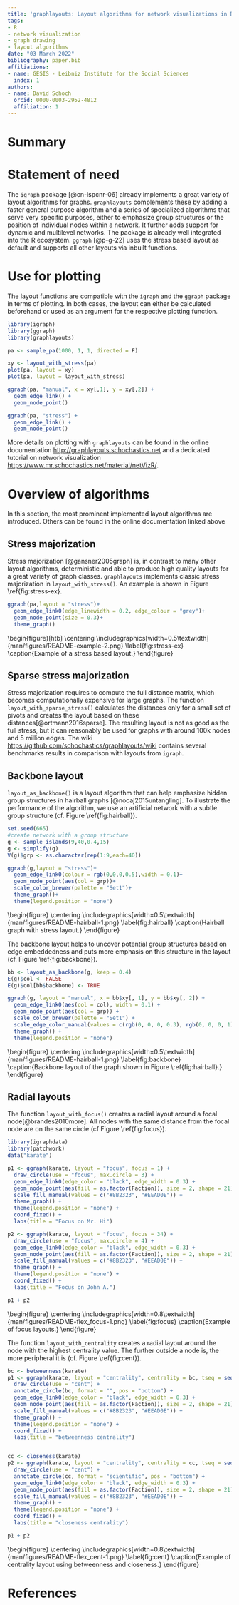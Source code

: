 ```yaml
---
title: 'graphlayouts: Layout algorithms for network visualizations in R'
tags:
- R
- network visualization
- graph drawing
- layout algorithms
date: "03 March 2022"
bibliography: paper.bib
affiliations:
- name: GESIS - Leibniz Institute for the Social Sciences
  index: 1
authors:
- name: David Schoch
  orcid: 0000-0003-2952-4812
  affiliation: 1
---
```



# Summary


# Statement of need

The `igraph` package [@cn-ispcnr-06] already implements a 
great variety of layout algorithms for graphs. `graphlayouts` complements these by adding a faster general purpose
algorithm and a series of specialized algorithms that serve very specific purposes, either to emphasize group structures or
the position of individual nodes within a network. It further adds support for dynamic and multilevel networks.
The package is already well integrated into the R ecosystem. `ggraph` [@p-g-22] uses the stress based layout as default and 
supports all other layouts via inbuilt functions. 

# Use for plotting

The layout functions are compatible with the `igraph` and the `ggraph` package
in terms of plotting. In
both cases, the layout can either be calculated beforehand or used as an argument for the respective plotting function.

```r
library(igraph)
library(ggraph)
library(graphlayouts)

pa <- sample_pa(1000, 1, 1, directed = F)

xy <- layout_with_stress(pa)
plot(pa, layout = xy)
plot(pa, layout = layout_with_stress)

ggraph(pa, "manual", x = xy[,1], y = xy[,2]) + 
  geom_edge_link() + 
  geom_node_point()

ggraph(pa, "stress") + 
  geom_edge_link() + 
  geom_node_point()
```

More details on plotting with `graphlayouts` can be found in the online
documentation <http://graphlayouts.schochastics.net> and a dedicated tutorial on
network visualization <https://www.mr.schochastics.net/material/netVizR/>.


# Overview of algorithms

In this section, the most prominent implemented layout algorithms are introduced. Others
can be found in the online documentation linked above

## Stress majorization

Stress majorization [@gansner2005graph] is, in contrast to many other layout
algorithms, deterministic and able to produce high quality layouts for a great
variety of graph classes. `graphlayouts` implements classic stress majorization
in `layout_with_stress()`. An example is shown in Figure \ref{fig:stress-ex}.

```r
ggraph(pa,layout = "stress")+
  geom_edge_link0(edge_linewidth = 0.2, edge_colour = "grey")+
  geom_node_point(size = 0.3)+
  theme_graph()
```

\begin{figure}[htb]
  \centering
  \includegraphics[width=0.5\textwidth]{man/figures/README-example-2.png}
    \label{fig:stress-ex}
  \caption{Example of a stress based layout.}
\end{figure}

## Sparse stress majorization

Stress majorization requires to compute the full distance matrix, which becomes
computationally expensive for large graphs. The function
`layout_with_sparse_stress()` calculates the distances only for a small set of
pivots and creates the layout based on these distances[@ortmann2016sparse]. The resulting layout is
not as good as the full stress, but it can reasonably be used for graphs with
around 100k nodes and 5 million edges. The wiki
<https://github.com/schochastics/graphlayouts/wiki> contains several benchmarks
results in comparison with layouts from `igraph`.

## Backbone layout

`layout_as_backbone()` is a layout algorithm that can help emphasize hidden
group structures in hairball graphs [@nocaj2015untangling]. To illustrate the performance of the
algorithm, we use an
artificial network with a subtle group structure (cf. Figure \ref{fig:hairball}).
```r
set.seed(665)
#create network with a group structure
g <- sample_islands(9,40,0.4,15)
g <- simplify(g)
V(g)$grp <- as.character(rep(1:9,each=40))

ggraph(g,layout = "stress")+
  geom_edge_link0(colour = rgb(0,0,0,0.5),width = 0.1)+
  geom_node_point(aes(col = grp))+
  scale_color_brewer(palette = "Set1")+
  theme_graph()+
  theme(legend.position = "none")
```
\begin{figure}
  \centering
  \includegraphics[width=0.5\textwidth]{man/figures/README-hairball-1.png}
  \label{fig:hairball}
  \caption{Hairball graph with stress layout.}
\end{figure}

The backbone layout helps to uncover potential group structures based on edge
embeddedness and puts more emphasis on this structure in the layout (cf. Figure \ref{fig:backbone}).

```r
bb <- layout_as_backbone(g, keep = 0.4)
E(g)$col <- FALSE
E(g)$col[bb$backbone] <- TRUE

ggraph(g, layout = "manual", x = bb$xy[, 1], y = bb$xy[, 2]) +
  geom_edge_link0(aes(col = col), width = 0.1) +
  geom_node_point(aes(col = grp)) +
  scale_color_brewer(palette = "Set1") +
  scale_edge_color_manual(values = c(rgb(0, 0, 0, 0.3), rgb(0, 0, 0, 1))) +
  theme_graph() +
  theme(legend.position = "none")
```

\begin{figure}
  \centering
  \includegraphics[width=0.5\textwidth]{man/figures/README-hairball-1.png}
  \label{fig:backbone}
  \caption{Backbone layout of the graph shown in Figure \ref{fig:hairball}.}
\end{figure}

## Radial layouts

The function `layout_with_focus()` creates a radial layout around a
focal node[@brandes2010more]. All nodes with the same distance from the focal node are on
the same circle (cf Figure \ref{fig:focus}).

``` r
library(igraphdata)
library(patchwork)
data("karate")

p1 <- ggraph(karate, layout = "focus", focus = 1) +
  draw_circle(use = "focus", max.circle = 3) +
  geom_edge_link0(edge_color = "black", edge_width = 0.3) +
  geom_node_point(aes(fill = as.factor(Faction)), size = 2, shape = 21) +
  scale_fill_manual(values = c("#8B2323", "#EEAD0E")) +
  theme_graph() +
  theme(legend.position = "none") +
  coord_fixed() +
  labs(title = "Focus on Mr. Hi")

p2 <- ggraph(karate, layout = "focus", focus = 34) +
  draw_circle(use = "focus", max.circle = 4) +
  geom_edge_link0(edge_color = "black", edge_width = 0.3) +
  geom_node_point(aes(fill = as.factor(Faction)), size = 2, shape = 21) +
  scale_fill_manual(values = c("#8B2323", "#EEAD0E")) +
  theme_graph() +
  theme(legend.position = "none") +
  coord_fixed() +
  labs(title = "Focus on John A.")

p1 + p2
```

\begin{figure}
  \centering
  \includegraphics[width=0.8\textwidth]{man/figures/README-flex_focus-1.png}
  \label{fig:focus}
  \caption{Example of focus layouts.}
\end{figure}

The function `layout_with_centrality` creates a radial layout around the
node with the highest centrality value. The further outside a node is,
the more peripheral it is (cf. Figure \ref{fig:cent}).

``` r
bc <- betweenness(karate)
p1 <- ggraph(karate, layout = "centrality", centrality = bc, tseq = seq(0, 1, 0.15)) +
  draw_circle(use = "cent") +
  annotate_circle(bc, format = "", pos = "bottom") +
  geom_edge_link0(edge_color = "black", edge_width = 0.3) +
  geom_node_point(aes(fill = as.factor(Faction)), size = 2, shape = 21) +
  scale_fill_manual(values = c("#8B2323", "#EEAD0E")) +
  theme_graph() +
  theme(legend.position = "none") +
  coord_fixed() +
  labs(title = "betweenness centrality")


cc <- closeness(karate)
p2 <- ggraph(karate, layout = "centrality", centrality = cc, tseq = seq(0, 1, 0.2)) +
  draw_circle(use = "cent") +
  annotate_circle(cc, format = "scientific", pos = "bottom") +
  geom_edge_link0(edge_color = "black", edge_width = 0.3) +
  geom_node_point(aes(fill = as.factor(Faction)), size = 2, shape = 21) +
  scale_fill_manual(values = c("#8B2323", "#EEAD0E")) +
  theme_graph() +
  theme(legend.position = "none") +
  coord_fixed() +
  labs(title = "closeness centrality")

p1 + p2
```

\begin{figure}
  \centering
  \includegraphics[width=0.8\textwidth]{man/figures/README-flex_cent-1.png}
  \label{fig:cent}
  \caption{Example of centrality layout using betweenness and closeness.}
\end{figure}

# References
